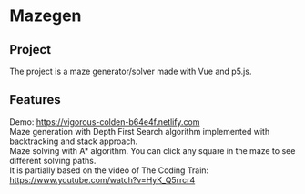 # Mazegen

## Project
The project is a maze generator/solver made with Vue and p5.js.

## Features
Demo: https://vigorous-colden-b64e4f.netlify.com  
Maze generation with Depth First Search algorithm implemented with backtracking and stack approach.  
Maze solving with A* algorithm. You can click any square in the maze to see different solving paths.  
It is partially based on the video of The Coding Train: https://www.youtube.com/watch?v=HyK_Q5rrcr4
